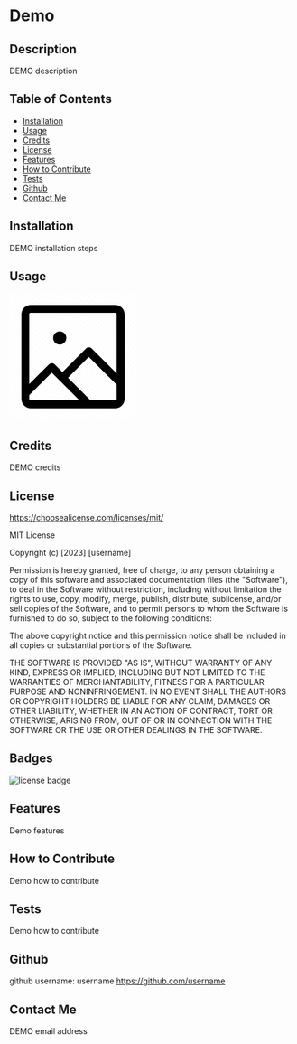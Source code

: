 # Demo

## Description

DEMO description

## Table of Contents 
  
- [Installation](#installation)
- [Usage](#usage)
- [Credits](#credits)
- [License](#license)
- [Features](<#features>)
- [How to Contribute](#how-to-contribute)
- [Tests](#tests)
- [Github](#github)
- [Contact Me](#contact-me)
  
## Installation
  
DEMO installation steps
  
## Usage
  
 ![placeholder img](./assets/image/screenshot-placeholder.png)
  
## Credits
  
DEMO credits

## License

https://choosealicense.com/licenses/mit/

MIT License

  Copyright (c) [2023] [username]
  
  Permission is hereby granted, free of charge, to any person obtaining a copy
  of this software and associated documentation files (the "Software"), to deal
  in the Software without restriction, including without limitation the rights
  to use, copy, modify, merge, publish, distribute, sublicense, and/or sell
  copies of the Software, and to permit persons to whom the Software is
  furnished to do so, subject to the following conditions:
  
  The above copyright notice and this permission notice shall be included in all
  copies or substantial portions of the Software.
  
  THE SOFTWARE IS PROVIDED "AS IS", WITHOUT WARRANTY OF ANY KIND, EXPRESS OR
  IMPLIED, INCLUDING BUT NOT LIMITED TO THE WARRANTIES OF MERCHANTABILITY,
  FITNESS FOR A PARTICULAR PURPOSE AND NONINFRINGEMENT. IN NO EVENT SHALL THE
  AUTHORS OR COPYRIGHT HOLDERS BE LIABLE FOR ANY CLAIM, DAMAGES OR OTHER
  LIABILITY, WHETHER IN AN ACTION OF CONTRACT, TORT OR OTHERWISE, ARISING FROM,
  OUT OF OR IN CONNECTION WITH THE SOFTWARE OR THE USE OR OTHER DEALINGS IN THE
  SOFTWARE.

## Badges
 
![license badge](https://img.shields.io/badge/License-MIT-blue.svg)

## Features

Demo features

## How to Contribute
  
Demo how to contribute
  
## Tests
  
Demo how to contribute

## Github

github username: username
https://github.com/username

## Contact Me

DEMO email address


